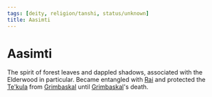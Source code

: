 ```yaml
---
tags: [deity, religion/tanshi, status/unknown]
title: Aasimti
---
```



# Aasimti

The spirit of forest leaves and dappled shadows, associated with the Elderwood in particular. Became entangled with [Rai](<../../../people/pcs/great-war/rai.md>) and protected the [Te'kula](<../../../groups/deno-qai/te-kula.md>) from [Grimbaskal](<../../../people/other-nonhumans/mezzar.md>) until [Grimbaskal](<../../../people/other-nonhumans/mezzar.md>)'s death. 

